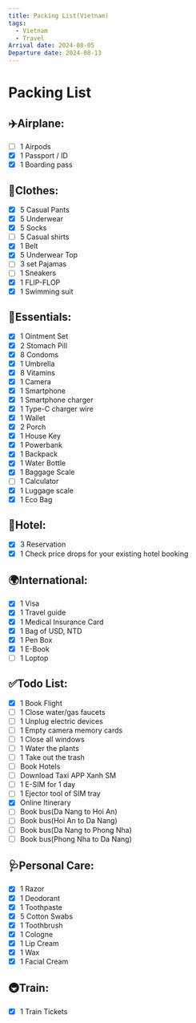 ```yaml
---
title: Packing List(Vietnam)
tags:
  - Vietnam
  - Travel
Arrival date: 2024-08-05
Departure date: 2024-08-13
---
```

# Packing List
## ✈️Airplane:
- [ ] 1 Airpods 
- [x] 1 Passport / ID 
- [x] 1 Boarding pass 

## 👕Clothes:
- [x] 5 Casual Pants
- [x] 5 Underwear 
- [x] 5 Socks 
- [ ] 5 Casual shirts 
- [x] 1 Belt
- [x] 5 Underwear Top 
- [ ] 3 set Pajamas 
- [ ] 1 Sneakers
- [x] 1 FLIP-FLOP
- [x] 1 Swimming suit

## 🧢Essentials:
- [x] 1 Ointment Set
- [x] 2 Stomach Pill
- [x] 8 Condoms 
- [x] 1 Umbrella 
- [x] 8 Vitamins 
- [x] 1 Camera
- [x] 1 Smartphone 
- [x] 1 Smartphone charger 
- [x] 1 Type-C charger wire
- [x] 1 Wallet
- [x] 2 Porch
- [x] 1 House Key 
- [x] 1 Powerbank 
- [x] 1 Backpack
- [x] 1 Water Bottle 
- [x] 1 Baggage Scale
- [ ] 1 Calculator
- [x] 1 Luggage scale
- [x] 1 Eco Bag

## 🏨Hotel:
- [x] 3 Reservation 
- [x] 1 Check price drops for your existing hotel booking 

## 🌍International:
- [x] 1 Visa 
- [x] 1 Travel guide 
- [x] 1 Medical Insurance Card 
- [x] 1 Bag of USD, NTD
- [x] 1 Pen Box
- [x] 1 E-Book 
- [ ] 1 Loptop

## ✅Todo List:
- [x] 1 Book Flight 
- [ ] 1 Close water/gas faucets 
- [ ] 1 Unplug electric devices 
- [ ] 1 Empty camera memory cards 
- [ ] 1 Close all windows 
- [ ] 1 Water the plants 
- [ ] 1 Take out the trash
- [ ] Book Hotels
- [ ] Download Taxi APP Xanh SM
- [ ] 1 E-SIM for 1 day
- [ ] 1 Ejector tool of SIM tray 
- [x] Online Itinerary
- [ ] Book bus(Da Nang to Hoi An)
- [ ] Book bus(Hoi An to Da Nang)
- [ ] Book bus(Da Nang to Phong Nha)
- [ ] Book bus(Phong Nha to Da Nang)

## 🩺Personal Care:
- [x] 1 Razor 
- [x] 1 Deodorant 
- [x] 1 Toothpaste 
- [x] 5 Cotton Swabs 
- [x] 1 Toothbrush 
- [x] 1 Cologne 
- [x] 1 Lip Cream
- [x] 1 Wax
- [x] 1 Facial Cream 

## 🚇Train:
- [x] 1 Train Tickets